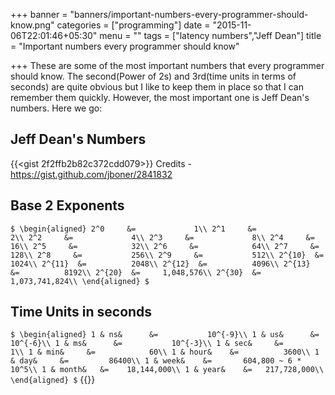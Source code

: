 +++
banner = "banners/important-numbers-every-programmer-should-know.png"
categories = ["programming"]
date = "2015-11-06T22:01:46+05:30"
menu = ""
tags = ["latency numbers","Jeff Dean"]
title = "Important numbers every programmer should know"

+++
These are some of the most important numbers that every programmer should know. The second(Power of 2s) and 3rd(time units in terms of seconds) are quite obvious but I like to keep them in place so that I can remember them quickly. However, the most important one is Jeff Dean's numbers. Here we go:<!--more-->

## Jeff Dean's Numbers

{{<gist 2f2ffb2b82c372cdd079>}}
Credits - https://gist.github.com/jboner/2841832

## Base 2 Exponents
`$
\begin{aligned}
2^0     &=             1\\
2^1     &=             2\\
2^2     &=             4\\
2^3     &=             8\\
2^4     &=            16\\
2^5     &=            32\\
2^6     &=            64\\
2^7     &=           128\\
2^8     &=           256\\
2^9     &=           512\\
2^{10}  &=          1024\\
2^{11}  &=          2048\\
2^{12}  &=          4096\\
2^{13}  &=          8192\\
2^{20}  &=     1,048,576\\
2^{30}  &= 1,073,741,824\\
\end{aligned}
$`


## Time Units in seconds
`$
\begin{aligned}
1 & ns&      &=           10^{-9}\\
1 & us&      &=           10^{-6}\\
1 & ms&      &=           10^{-3}\\
1 & sec&     &=             1\\
1 & min&     &=            60\\
1 & hour&    &=          3600\\
1 & day&     &=         86400\\
1 & week&    &=       604,800 ~ 6 * 10^5\\
1 & month&   &=    18,144,000\\
1 & year&    &=   217,728,000\\
\end{aligned}
$`
{{<mathjax>}}
